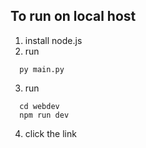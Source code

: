 ## To run on local host
1. install node.js
2. run 
```shell
  py main.py
```
3. run 
```shell
  cd webdev
  npm run dev
```
4. click the link 
